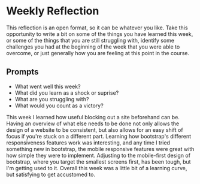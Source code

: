 # Weekly Reflection
This reflection is an open format, so it can be whatever you like. Take this opportunity to write a bit on some of the things you have learned this week, or some of the things that you are still struggling with, identify some challenges you had at the beginning of the week that you were able to overcome, or just generally how you are feeling at this point in the course.

## Prompts
- What went well this week?
- What did you learn as a shock or suprise?
- What are you struggling with?
- What would you count as a victory?

This week I learned how useful blocking out a site beforehand can be. Having an overview of what else needs to be done not only allows the design of a website to be consistent, but also allows for an easy shift of focus if you're stuck on a different part.
Learning how bootstrap's different responsiveness features work was interesting, and any time I tried something new in bootstrap, the mobile responsive features were great with how simple they were to implement.
Adjusting to the mobile-first design of bootstrap, where you target the smallest screens first, has been tough, but I'm getting used to it.
Overall this week was a little bit of a learning curve, but satisfying to get accustomed to.